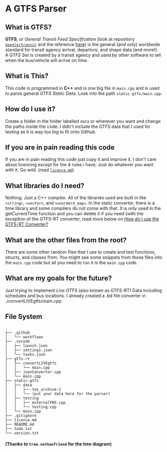 # A GTFS Parser
## What is GTFS?
**GTFS**, or *General Transit Feed Specification* (look at repository [`google/transit`](https://github.com/google/transit) and the reference [here](https://gtfs.org/documentation/schedule/reference/)) is the general (and only) worldwide standard for transit agency arrival, departure, and shape data (and more!). A *GTFS Set* is created by a transit agency and used by other software to tell when the bus/vehicle will arrive on time.

## What is This?
This code is programmed in **C++** and is one big file in `main.cpp` and is used to parse general *GTFS Static Data*. Look into the path `static-gtfs/main.cpp`.

## How do I use it?
Create a folder in the folder labelled `data` or wherever you want and change the paths inside the code. I didn't include the GTFS data that I used for testing as it is way too big to fit onto GitHub. 

## If you are in pain reading this code
If you are in pain reading this code just copy it and improve it. I don't care about licencing except for the 4 rules i have; Just do whatever you want with it. Go wild. (read [`licence.md`](licence.md))

## What libraries do I need?
Nothing. Just a C++ compiler. All of the libraries used are built in like `<string>`, `<vector>`, and `<unorderd_map>`. In the static converter, there is a time library and some compilers do not come with that. It is only used in the getCurrentTime function and you can delete it if you need (with the exception of the GTFS-RT converter, read more below on [How do I use the GTFS-RT Converter?](gtfs-rt/readme.md)

## What are the other files from the root?
There are some other random files that I use to create and test functions, structs, and classes from. You might see some snippets from those files into the `main.cpp` code but all you need to run it is the `main.cpp` code.

## What are my goals for the future?
Just trying to implement *Live GTFS* (also known as GTFS-RT) Data including schedules and bus locations. I already created a .bd file converter in ./convertLIVEgtfs/main.cpp

## File System

```
.
├── .github
│   └── workflows
├── .vscode
│   ├── launch.json
│   ├── settings.json
│   └── tasks.json
├── gtfs-rt
│   ├── convertLIVEgtfs
│   │   └── main.cpp
│   ├── jsonConverter.cpp
│   └── main.cpp
├── static-gtfs
│   ├── data
│   │   ├── tes_archive-1
│   │   └── (put your data here for the parser)
│   ├── testing
│   │   ├── externalFNS.cpp
│   │   └── testing.cpp
│   └── main.cpp
├── .gitignore
├── licence.md
├── README.md
├── todo.txt
└── version.txt
```
#### (Thanks to `tree.nathanfriend` for the tree diagram)

